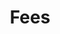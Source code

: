 ---
title: "Fees"
metaTitle : "myly - Best school fees management software"
keywords : "school fees, private school fees, school fees software, online fees payment"
description : "myly is a school fees management software that helps plan, publish, send reminders and collect all fees on a single platform. " 
typeOfPage: "metaData"
series: "metaData"
draft: false
---